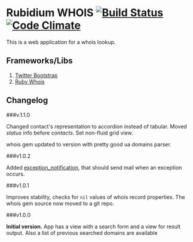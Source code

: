 Rubidium WHOIS [![Build Status](https://secure.travis-ci.org/Uko/Rubidium-WHOIS.png?branch=master)](http://travis-ci.org/Uko/Rubidium-WHOIS) [![Code Climate](https://codeclimate.com/badge.png)](https://codeclimate.com/github/Uko/Rubidium-WHOIS)
==============

This is a web application for a whois lookup.


Frameworks/Libs
---------------
  1. [Twitter Bootstrap](http://twitter.github.com/bootstrap/)
  2. [Ruby Whois](http://www.ruby-whois.org/)
  
Changelog
---------

###v.1.1.0

Changed contact's representation to accordion instead of tabular. Moved _status_ info before _contacts_. Set non-fluid grid view.

whois gem updated to version with pretty good ua domains parser.

###v1.0.2

Added [exception_notification](https://github.com/smartinez87/exception_notification), that should send mail when an exception occurs.

###v1.0.1

Improves stability, checks for `nil` values of whois record properties. The whois gem source now moved to a git repo.

###v1.0.0

**Initial version.**
App has a view with a search form and a view for result output. Also a list of previous searched domains are available